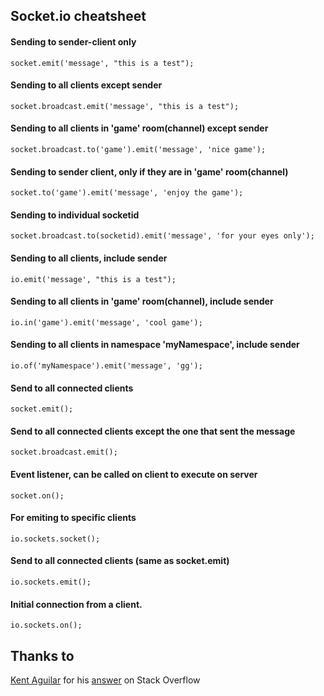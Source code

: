 ## Socket.io cheatsheet
#### Sending to sender-client only
```socket.emit('message', "this is a test");```

#### Sending to all clients except sender
```socket.broadcast.emit('message', "this is a test");```

#### Sending to all clients in 'game' room(channel) except sender
```socket.broadcast.to('game').emit('message', 'nice game');```

#### Sending to sender client, only if they are in 'game' room(channel)
```socket.to('game').emit('message', 'enjoy the game');```

#### Sending to individual socketid
```socket.broadcast.to(socketid).emit('message', 'for your eyes only');```

#### Sending to all clients, include sender
```io.emit('message', "this is a test");```

#### Sending to all clients in 'game' room(channel), include sender
```io.in('game').emit('message', 'cool game');```

#### Sending to all clients in namespace 'myNamespace', include sender
```io.of('myNamespace').emit('message', 'gg');```

#### Send to all connected clients
```socket.emit();```

#### Send to all connected clients except the one that sent the message
```socket.broadcast.emit();```

#### Event listener, can be called on client to execute on server
```socket.on();```

#### For emiting to specific clients
```io.sockets.socket();```

#### Send to all connected clients (same as socket.emit)
```io.sockets.emit();```

#### Initial connection from a client.
```io.sockets.on();```

## Thanks to
[Kent Aguilar](https://stackoverflow.com/users/2814021/kent-aguilar) for his [answer](https://stackoverflow.com/questions/32674391/io-emit-vs-socket-emit) on Stack Overflow 
